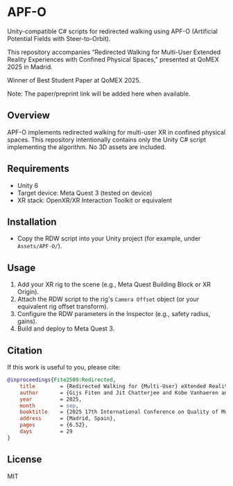 # APF-O

Unity-compatible C# scripts for redirected walking using APF-O (Artificial Potential Fields with Steer-to-Orbit).

This repository accompanies “Redirected Walking for Multi-User Extended Reality Experiences with Confined Physical Spaces,” presented at QoMEX 2025 in Madrid.

Winner of Best Student Paper at QoMEX 2025.

Note: The paper/preprint link will be added here when available.

## Overview

APF-O implements redirected walking for multi-user XR in confined physical spaces. This repository intentionally contains only the Unity C# script implementing the algorithm. No 3D assets are included.

## Requirements

- Unity 6
- Target device: Meta Quest 3 (tested on device)
- XR stack: OpenXR/XR Interaction Toolkit or equivalent

## Installation

- Copy the RDW script into your Unity project (for example, under `Assets/APF-O/`).

## Usage

1. Add your XR rig to the scene (e.g., Meta Quest Building Block or XR Origin).
2. Attach the RDW script to the rig's `Camera Offset` object (or your equivalent rig offset transform).
3. Configure the RDW parameters in the Inspector (e.g., safety radius, gains).
4. Build and deploy to Meta Quest 3.

## Citation

If this work is useful to you, please cite:

```bibtex
@inproceedings{Fite2509:Redirected,
	title        = {Redirected Walking for {Multi-User} eXtended Reality Experiences with Confined Physical Spaces},
	author       = {Gijs Fiten and Jit Chatterjee and Kobe Vanhaeren and Mattis Martens and Maria {Torres Vega}},
	year         = 2025,
	month        = sep,
	booktitle    = {2025 17th International Conference on Quality of Multimedia Experience (QoMEX) (QoMEX 2025)},
	address      = {Madrid, Spain},
	pages        = {6.52},
	days         = 29
}
```

## License

MIT
